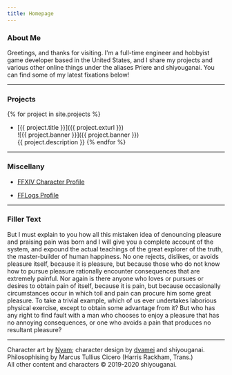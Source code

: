 ```yaml
---
title: Homepage
---
```


### About Me

Greetings, and thanks for visiting. I'm a full-time engineer and hobbyist game developer based in the United States, and I share my projects and various other online things under the aliases Priere and shiyouganai. You can find some of my latest fixations below!

---

### Projects

{% for project in site.projects %}
* [{{ project.title }}]({{ project.exturl }})  
  ![{{ project.banner }}]({{ project.banner }})  
  {{ project.description }}
{% endfor %}

---

### Miscellany

* [FFXIV Character Profile](https://na.finalfantasyxiv.com/lodestone/character/10232780/)

* [FFLogs Profile](https://www.fflogs.com/character/na/cactuar/priere%20d'enpa)

---

### Filler Text

But I must explain to you how all this mistaken idea of denouncing pleasure and praising pain was born and I will give you a complete account of the system, and expound the actual teachings of the great explorer of the truth, the master-builder of human happiness. No one rejects, dislikes, or avoids pleasure itself, because it is pleasure, but because those who do not know how to pursue pleasure rationally encounter consequences that are extremely painful. Nor again is there anyone who loves or pursues or desires to obtain pain of itself, because it is pain, but because occasionally circumstances occur in which toil and pain can procure him some great pleasure. To take a trivial example, which of us ever undertakes laborious physical exercise, except to obtain some advantage from it? But who has any right to find fault with a man who chooses to enjoy a pleasure that has no annoying consequences, or one who avoids a pain that produces no resultant pleasure?

---

Character art by [Nyam](https://twitter.com/nyawurin); character design by [dvamei](https://twitter.com/dvamei) and shiyouganai.  
Philosophising by Marcus Tullius Cicero (Harris Rackham, Trans.)  
All other content and characters &copy; 2019-2020 shiyouganai.
